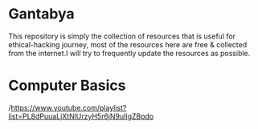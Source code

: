 # Gantabya
This repository is simply the collection of resources that is useful for ethical-hacking journey, most of the resources here are free & collected from the internet.I will try to frequently update the resources as possible.

# Computer Basics
/https://www.youtube.com/playlist?list=PL8dPuuaLjXtNlUrzyH5r6jN9ulIgZBpdo


